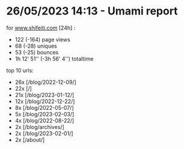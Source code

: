 # 26/05/2023 14:13 - Umami report
for www.shifeiti.com [24h] :

 - 122 (-164) page views
 - 68 (-28) uniques
 - 53 (-25) bounces
 - 1h 12' 51'' (-3h 56' 4'') totaltime


top 10 urls:
 - 26x [/blog/2022-12-09/]
 - 22x [/]
 - 21x [/blog/2023-01-12/]
 - 12x [/blog/2022-12-22/]
 - 8x [/blog/2022-05-07/]
 - 5x [/blog/2023-02-03/]
 - 4x [/blog/2022-08-22/]
 - 2x [/blog/archives/]
 - 2x [/blog/2023-02-01/]
 - 2x [/about/]


